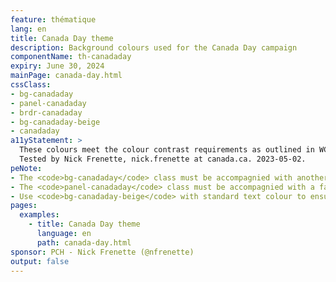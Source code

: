 ```yaml
---
feature: thématique
lang: en
title: Canada Day theme
description: Background colours used for the Canada Day campaign
componentName: th-canadaday
expiry: June 30, 2024
mainPage: canada-day.html
cssClass:
- bg-canadaday
- panel-canadaday
- brdr-canadaday
- bg-canadaday-beige
- canadaday
a11yStatement: >
  These colours meet the colour contrast requirements as outlined in WCAG 2.1 AA Success Criterion 1.4.3: Contrast (Minimum).
  Tested by Nick Frenette, nick.frenette at canada.ca. 2023-05-02.
peNote:
- The <code>bg-canadaday</code> class must be accompagnied with another dark contrast background colour such as <code>bg-dark</code>
- The <code>panel-canadaday</code> class must be accompagnied with a fall back color such as <code>panel-default</code>
- Use <code>bg-canadaday-beige</code> with standard text colour to ensure sufficient contrast between text and background
pages:
  examples:
    - title: Canada Day theme
      language: en
      path: canada-day.html
sponsor: PCH - Nick Frenette (@nfrenette)
output: false
---
```

